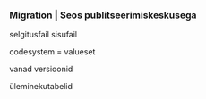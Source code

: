 ### Migration | Seos publitseerimiskeskusega

selgitusfail
sisufail

codesystem = valueset

vanad versioonid

üleminekutabelid